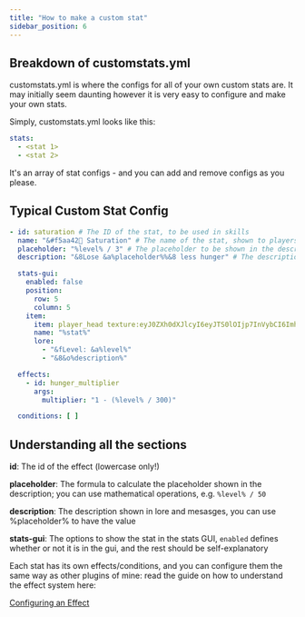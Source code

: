 ```yaml
---
title: "How to make a custom stat"
sidebar_position: 6
---
```


## Breakdown of customstats.yml

customstats.yml is where the configs for all of your own custom stats are. It may initially seem daunting however it is very easy to configure and make your own stats.

Simply, customstats.yml looks like this:

```yaml
stats:
  - <stat 1>
  - <stat 2>
```

It's an array of stat configs - and you can add and remove configs as you please.

## Typical Custom Stat Config

```yaml
- id: saturation # The ID of the stat, to be used in skills
  name: "&#f5aa42🍖 Saturation" # The name of the stat, shown to players
  placeholder: "%level% / 3" # The placeholder to be shown in the description, you can use expressions - eg %level% * 2
  description: "&8Lose &a%placeholder%%&8 less hunger" # The description to be shown in lore and messages

  stats-gui:
    enabled: false
    position:
      row: 5
      column: 5
    item:
      item: player_head texture:eyJ0ZXh0dXJlcyI6eyJTS0lOIjp7InVybCI6Imh0dHA6Ly90ZXh0dXJlcy5taW5lY3JhZnQubmV0L3RleHR1cmUvZDMzZGRiOTJjYjZiM2E3OTI4MGI4YmRjZWQ4OTc2YWVhYjEzYTRiZmZlYWVmMmQ0NmQ4MjhiZDkxZGVlMGYzZSJ9fX0=
      name: "%stat%"
      lore:
        - "&fLevel: &a%level%"
        - "&8&o%description%"

  effects:
    - id: hunger_multiplier
      args:
        multiplier: "1 - (%level% / 300)"

  conditions: [ ]
```

## Understanding all the sections

**id**: The id of the effect (lowercase only!)

**placeholder**: The formula to calculate the placeholder shown in the description; you can use mathematical operations, e.g. `%level% / 50`

**description**: The description shown in lore and mesasges, you can use %placeholder% to have the value

**stats-gui**: The options to show the stat in the stats GUI, `enabled` defines whether or not it is in the gui, and the rest should be self-explanatory

Each stat has its own effects/conditions, and you can configure them the same way as other plugins of mine: read the guide on how to understand the effect system here:

[Configuring an Effect](https://plugins.auxilor.io/effects/configuring-an-effect)
